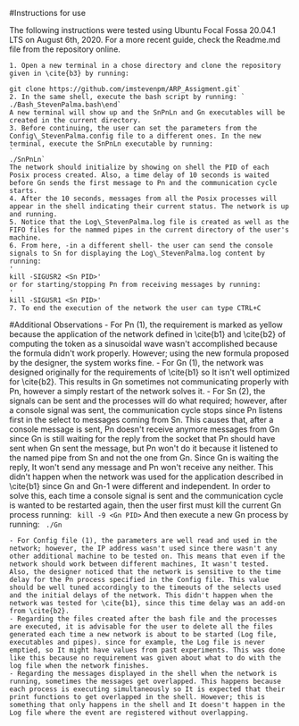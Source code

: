 #Instructions for use

The following instructions were tested using Ubuntu Focal Fossa 20.04.1 LTS on August 6th, 2020. For a more recent guide, check the Readme.md file from the repository online.


    1. Open a new terminal in a chose directory and clone the repository given in \cite{b3} by running:
    `
    git clone https://github.com/imstevenpm/ARP_Assigment.git`
    2. In the same shell, execute the bash script by running: `
    ./Bash_StevenPalma.bash\end` 
    A new terminal will show up and the SnPnLn and Gn executables will be created in the current directory.
    3. Before continuing, the user can set the parameters from the Config\_StevenPalma.config file to a different ones. In the new terminal, execute the SnPnLn executable by running:
    `
    ./SnPnLn` 
    The network should initialize by showing on shell the PID of each Posix process created. Also, a time delay of 10 seconds is waited before Gn sends the first message to Pn and the communication cycle starts.
    4. After the 10 seconds, messages from all the Posix processes will appear in the shell indicating their current status. The network is up and running.
    5. Notice that the Log\_StevenPalma.log file is created as well as the FIFO files for the nammed pipes in the current directory of the user's machine.
    6. From here, -in a different shell- the user can send the console signals to Sn for displaying the Log\_StevenPalma.log content by running:
    '
    kill -SIGUSR2 <Sn PID>'
    or for starting/stopping Pn from receiving messages by running:
    '
    kill -SIGUSR1 <Sn PID>'
    7. To end the execution of the network the user can type CTRL+C


#Additional Observations
    - For Pn (1), the requirement is marked as yellow because the application of the network defined in \cite{b1} and \cite{b2} of computing the token as a sinusoidal wave wasn't accomplished because the formula didn't work properly. However; using the new formula proposed by the designer, the system works fine.
    - For Gn (1), the network was designed originally for the requirements of \cite{b1} so It isn't well optimized for \cite{b2}. This results in Gn sometimes not communicating properly with Pn, however a simply restart of the network solves it.
    - For Sn (2), the signals can be sent and the processes will do what required; however, after a console signal was sent, the communication cycle stops since Pn listens first in the select to messages coming from Sn. This causes that, after a console message is sent, Pn doesn't receive anymore messages from Gn since Gn is still waiting for the reply from the socket that Pn should have sent when Gn sent the message, but Pn won't do it because it listened to the named pipe from Sn and not the one from Gn. Since Gn is waiting the reply, It won't send any message and Pn won't receive any neither. This didn't happen when the network was used for the application described in \cite{b1} since Gn and Gn-1 were different and independent. 
    In order to solve this, each time a console signal is sent and the communication cycle is wanted to be restarted again, then the user first must kill the current Gn process running:
    `
    kill -9 <Gn PID>`
    And then execute a new Gn process by running:
    `
    ./Gn`
    
    - For Config file (1), the parameters are well read and used in the network; however, the IP address wasn't used since there wasn't any other additional machine to be tested on. This means that even if the network should work between different machines, It wasn't tested. Also, the designer noticed that the network is sensitive to the time delay for the Pn process specified in the Config file. This value should be well tuned accordingly to the timeouts of the selects used and the initial delays of the network. This didn't happen when the network was tested for \cite{b1}, since this time delay was an add-on from \cite{b2}.
    - Regarding the files created after the bash file and the processes are executed, it is advisable for the user to delete all the files generated each time a new network is about to be started (Log file, executables and pipes). since for example, the Log file is never emptied, so It might have values from past experiments. This was done like this because no requirement was given about what to do with the log file when the network finishes.
    - Regarding the messages displayed in the shell when the network is running, sometimes the messages get overlapped. This happens because each process is executing simultaneously so It is expected that their print functions to get overlapped in the shell. However; this is something that only happens in the shell and It doesn't happen in the Log file where the event are registered without overlapping.
